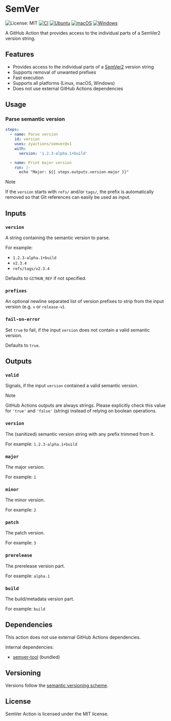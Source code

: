 # SemVer

![License: MIT][shield-license-mit]
[![CI][shield-ci]][workflow-ci]
[![Ubuntu][shield-platform-ubuntu]][job-runs-on]
[![macOS][shield-platform-macos]][job-runs-on]
[![Windows][shield-platform-windows]][job-runs-on]

A GitHub Action that provides access to the individual parts of a SemVer2 version string.

## Features

- Provides access to the individual parts of a [SemVer2][semver] version string
- Supports removal of unwanted prefixes
- Fast execution
- Supports all platforms (Linux, macOS, Windows)
- Does not use external GitHub Actions dependencies

## Usage

### Parse semantic version

```yaml
steps:
  - name: Parse version
    id: version
    uses: zyactions/semver@v1
    with:
      version: '1.2.3-alpha.1+build'

  - name: Print major version
    run: |-
      echo "Major: ${{ steps.outputs.version.major }}"
```

> [!NOTE]
>
> If the `version` starts with `refs/` and/or `tags/`, the prefix is automatically removed so that Git references can easily be used as input.

## Inputs

### `version`

A string containing the semantic version to parse.

For example:

- `1.2.3-alpha.1+build`
- `v2.3.4`
- `refs/tags/v2.3.4`

Defaults to `GITHUB_REF` if not specified.

### `prefixes`

An optional newline separated list of version prefixes to strip from the input version (e.g. `v` or `release-v`).

### `fail-on-error`

Set `true` to fail, if the input `version` does not contain a valid semantic version.

Defaults to `true`.

## Outputs

### `valid`

Signals, if the input `version` contained a valid semantic version.

> [!NOTE]
>
> GitHub Actions outputs are always strings. Please explicitly check this value for `'true'` and `'false'` (string) instead of relying on boolean operations.

### `version`

The (sanitized) semantic version string with any prefix trimmed from it.

For example: `1.2.3-alpha.1+build`

### `major`

The major version.

For example: `1`

### `minor`

The minor version.

For example: `2`

### `patch`

The patch version.

For example: `3`

### `prerelease`

The prerelease version part.

For example: `alpha.1`

### `build`

The build/metadata version part.

For example: `build`

## Dependencies

This action does not use external GitHub Actions dependencies.

Internal dependencies:

- [semver-tool][semver-tool] (bundled)

## Versioning

Versions follow the [semantic versioning scheme][semver].

## License

SemVer Action is licensed under the MIT license.

[job-runs-on]: https://docs.github.com/en/actions/reference/workflow-syntax-for-github-actions#jobsjob_idruns-on
[semver]: https://semver.org
[semver-tool]: https://github.com/fsaintjacques/semver-tool
[shield-license-mit]: https://img.shields.io/badge/License-MIT-blue.svg
[shield-ci]: https://github.com/zyactions/semver/actions/workflows/ci.yml/badge.svg
[shield-platform-ubuntu]: https://img.shields.io/badge/Ubuntu-E95420?logo=ubuntu\&logoColor=white
[shield-platform-macos]: https://img.shields.io/badge/macOS-53C633?logo=apple\&logoColor=white
[shield-platform-windows]: https://img.shields.io/badge/Windows-0078D6?logo=windows\&logoColor=white
[workflow-ci]: https://github.com/zyactions/semver/actions/workflows/ci.yml
